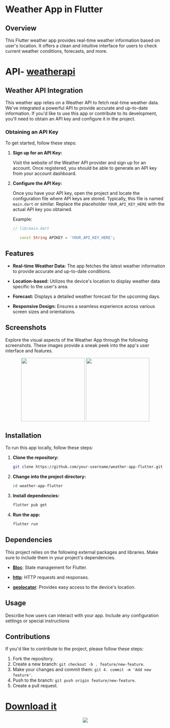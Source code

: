 # Weather App in Flutter

## Overview

This Flutter weather app provides real-time weather information based on user's location. It offers a clean and intuitive interface for users to check current weather conditions, forecasts, and more.

# API- [weatherapi](''https://weatherapi.com]')

## Weather API Integration

This weather app relies on a Weather API to fetch real-time weather data. We've integrated a powerful API to provide accurate and up-to-date information. If you'd like to use this app or contribute to its development, you'll need to obtain an API key and configure it in the project.

### Obtaining an API Key

To get started, follow these steps:

1. **Sign up for an API Key:**

   Visit the website of the Weather API provider and sign up for an account. Once registered, you should be able to generate an API key from your account dashboard.

2. **Configure the API Key:**

   Once you have your API key, open the project and locate the configuration file where API keys are stored. Typically, this file is named `main.dart` or similar. Replace the placeholder `YOUR_API_KEY_HERE` with the actual API key you obtained.

   Example:

   ```dart
   // lib/main.dart

      const String APIKEY = 'YOUR_API_KEY_HERE';  
## Features

- **Real-time Weather Data:** The app fetches the latest weather information to provide accurate and up-to-date conditions.

- **Location-based:** Utilizes the device's location to display weather data specific to the user's area.

- **Forecast:** Displays a detailed weather forecast for the upcoming days.

- **Responsive Design:** Ensures a seamless experience across various screen sizes and orientations.

## Screenshots

Explore the visual aspects of the Weather App through the following screenshots. These images provide a sneak peek into the app's user interface and features.

<div align='center'>

<img src='assets/1.png' width=200>
<img src='assets/2.png' width=200>

</div>

## Installation

To run this app locally, follow these steps:

1. **Clone the repository:**

   ```bash
   git clone https://github.com/your-username/weather-app-flutter.git

2. **Change into the project directory:**
    ```bash
    cd weather-app-flutter

3. **Install dependencies:**
    ```bash
    flutter pub get
4. **Run the app:**
    ```bash
    flutter run
## Dependencies

This project relies on the following external packages and libraries. Make sure to include them in your project's dependencies.

- [**Bloc**](https://pub.dev/packages/bloc): State management for Flutter.
 

- [**http**](https://pub.dev/packages/http): HTTP requests and responses.
 

- [**geolocator**](https://pub.dev/packages/geolocator): Provides easy access to the device's location.
  

## Usage
Describe how users can interact with your app. Include any configuration settings or special instructions

## Contributions
If you'd like to contribute to the project, please follow these steps:

1. Fork the repository.
2. Create a new branch: 
    `git checkout -b . feature/new-feature`.
3. Make your changes and commit them: `git 4. commit -m 'Add new feature'`.
5. Push to the branch: `git push origin feature/new-feature`.
6. Create a pull request.

# [Download it ]('https://drive.google.com/file/d/1qe6rx3pTWPcm5RcPAtEcjpgnLHK_zifJ/view?usp=sharing')
<div align='center'>

<img src="android/app/src/main/res/mipmap-xxhdpi/ic_launcher.png">

</div>
